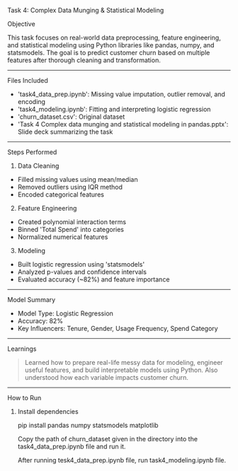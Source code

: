 Task 4: Complex Data Munging & Statistical Modeling 

Objective 

This task focuses on real-world data preprocessing, feature engineering, and statistical modeling using Python libraries like pandas, numpy, and statsmodels. The goal is to predict customer churn based on multiple features after thorough cleaning and transformation.

---

Files Included 

- 'task4_data_prep.ipynb': Missing value imputation, outlier removal, and encoding 
- 'task4_modeling.ipynb': Fitting and interpreting logistic regression 
- 'churn_dataset.csv': Original dataset  
- 'Task 4 Complex data munging and statistical modeling in pandas.pptx': Slide deck summarizing the task 

---

Steps Performed 
1. Data Cleaning 
- Filled missing values using mean/median
- Removed outliers using IQR method
- Encoded categorical features

2. Feature Engineering 
- Created polynomial interaction terms
- Binned 'Total Spend' into categories 
- Normalized numerical features

3. Modeling 
- Built logistic regression using 'statsmodels' 
- Analyzed p-values and confidence intervals
- Evaluated accuracy (~82%) and feature importance

---

Model Summary 

- Model Type: Logistic Regression
- Accuracy: 82%
- Key Influencers: Tenure, Gender, Usage Frequency, Spend Category

---

Learnings 

> Learned how to prepare real-life messy data for modeling, engineer useful features, and build interpretable models using Python. Also understood how each variable impacts customer churn.

---

How to Run 

1. Install dependencies  
 
   pip install pandas numpy statsmodels matplotlib

   Copy the path of churn_dataset given in the directory into the task4_data_prep.ipynb file and run it.

   After running tesk4_data_prep.ipynb file, run task4_modeling.ipynb file.
